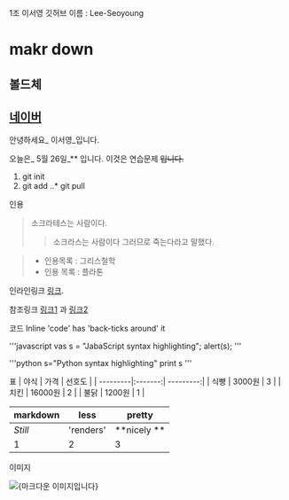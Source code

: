 1조
이서영
깃허브 이름 :  Lee-Seoyoung
# makr down

## **볼드체**
## [네이버](http://naver.com)

안녕하세요_ 이서영_입니다.

오늘은_ 5월 26일_** 입니다.
이것은 연습문제 ~~입니다.~~

1. git init
2. git add
..* git pull

인용
> 소크라테스는 사람이다.
>> 소크라스는 사람이다 그러므로 죽는다라고 말했다.

> * 인용목록 : 그리스철학
> * 인용 목록 : 플라톤

인라인링크
[링크](http://naver.com "네이버").

참조링크 
[링크1][1] 과 [링크2][2]

[1]: http://naver.com/ "네이버"
[2]: http://google.com/ "구글"

코드
Inline 'code' has 'back-ticks around' it

'''javascript
vas s = "JabaScript syntax highlighting";
alert(s);
'''

'''python
s="Python syntax highlighting"
print s
'''

표
| 야식     | 가격    | 선호도    |
| ---------|:-------:| ---------:|
| 식빵     | 3000원  |  3        |
| 치킨     | 16000원 |  2        |
| 불닭     | 1200원  |  1        |


markdown|less|pretty
--- | --- | ---
*Still* | 'renders' | **nicely **
1|2|3

이미지

<p><img src='http://cfile27.uf.tistory.com.original/23364146562748C517929E' alt = '{마크다운 이미지입니다}'></p>

